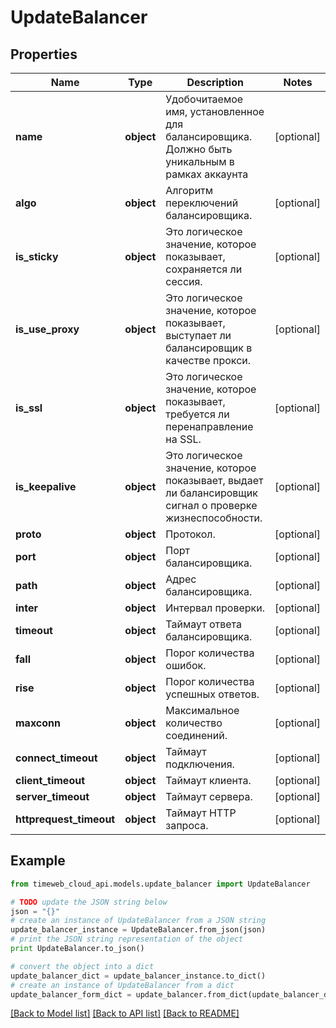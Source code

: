 # UpdateBalancer


## Properties
Name | Type | Description | Notes
------------ | ------------- | ------------- | -------------
**name** | **object** | Удобочитаемое имя, установленное для балансировщика. Должно быть уникальным в рамках аккаунта | [optional] 
**algo** | **object** | Алгоритм переключений балансировщика. | [optional] 
**is_sticky** | **object** | Это логическое значение, которое показывает, сохраняется ли сессия. | [optional] 
**is_use_proxy** | **object** | Это логическое значение, которое показывает, выступает ли балансировщик в качестве прокси. | [optional] 
**is_ssl** | **object** | Это логическое значение, которое показывает, требуется ли перенаправление на SSL. | [optional] 
**is_keepalive** | **object** | Это логическое значение, которое показывает, выдает ли балансировщик сигнал о проверке жизнеспособности. | [optional] 
**proto** | **object** | Протокол. | [optional] 
**port** | **object** | Порт балансировщика. | [optional] 
**path** | **object** | Адрес балансировщика. | [optional] 
**inter** | **object** | Интервал проверки. | [optional] 
**timeout** | **object** | Таймаут ответа балансировщика. | [optional] 
**fall** | **object** | Порог количества ошибок. | [optional] 
**rise** | **object** | Порог количества успешных ответов. | [optional] 
**maxconn** | **object** | Максимальное количество соединений. | [optional] 
**connect_timeout** | **object** | Таймаут подключения. | [optional] 
**client_timeout** | **object** | Таймаут клиента. | [optional] 
**server_timeout** | **object** | Таймаут сервера. | [optional] 
**httprequest_timeout** | **object** | Таймаут HTTP запроса. | [optional] 

## Example

```python
from timeweb_cloud_api.models.update_balancer import UpdateBalancer

# TODO update the JSON string below
json = "{}"
# create an instance of UpdateBalancer from a JSON string
update_balancer_instance = UpdateBalancer.from_json(json)
# print the JSON string representation of the object
print UpdateBalancer.to_json()

# convert the object into a dict
update_balancer_dict = update_balancer_instance.to_dict()
# create an instance of UpdateBalancer from a dict
update_balancer_form_dict = update_balancer.from_dict(update_balancer_dict)
```
[[Back to Model list]](../README.md#documentation-for-models) [[Back to API list]](../README.md#documentation-for-api-endpoints) [[Back to README]](../README.md)


